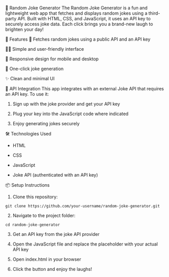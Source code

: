 🎉 Random Joke Generator
The Random Joke Generator is a fun and lightweight web app that fetches and displays random jokes using a third-party API. Built with HTML, CSS, and JavaScript, it uses an API key to securely access joke data. Each click brings you a brand-new laugh to brighten your day!

🚀 Features
🔄 Fetches random jokes using a public API and an API key

🧑‍💻 Simple and user-friendly interface

📱 Responsive design for mobile and desktop

🎯 One-click joke generation

✨ Clean and minimal UI

🔐 API Integration
This app integrates with an external Joke API that requires an API key.
To use it:

1) Sign up with the joke provider and get your API key

2) Plug your key into the JavaScript code where indicated

3) Enjoy generating jokes securely

🛠️ Technologies Used
- HTML

- CSS

- JavaScript

- Joke API (authenticated with an API key)

📦 Setup Instructions
1. Clone this repository:
<pre><code>git clone https://github.com/your-username/random-joke-generator.git</code></pre>

2. Navigate to the project folder:
<pre><code>cd random-joke-generator</code></pre>

3. Get an API key from the joke API provider

4. Open the JavaScript file and replace the placeholder with your actual API key

5. Open index.html in your browser

6. Click the button and enjoy the laughs!

